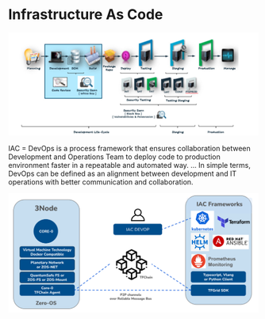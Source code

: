 # Infrastructure As Code

![](img/iac_overview.jpg)

IAC = DevOps is a process framework that ensures collaboration between Development and Operations Team to deploy code to production environment faster in a repeatable and automated way. ... In simple terms, DevOps can be defined as an alignment between development and IT operations with better communication and collaboration.

![](img/smartcontract_iac.png)  

